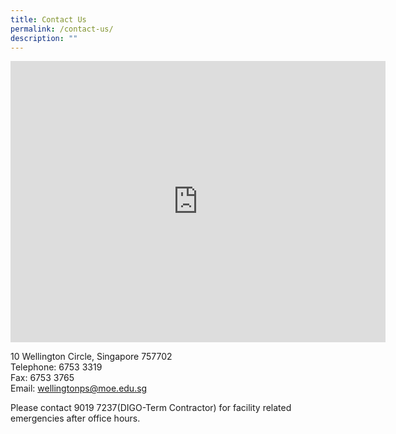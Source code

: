 ```yaml
---
title: Contact Us
permalink: /contact-us/
description: ""
---
```

<iframe loading="lazy" allowfullscreen="" style="border:0;" height="450" width="600" src="https://www.google.com/maps/embed?pb=!1m14!1m8!1m3!1d7977.073847581125!2d103.822446!3d1.45216!3m2!1i1024!2i768!4f13.1!3m3!1m2!1s0x0%3A0xc716730919856518!2sWellington%20Primary%20School!5e0!3m2!1sen!2ssg!4v1676689384121!5m2!1sen!2ssg"></iframe>

10 Wellington Circle,&nbsp;Singapore 757702 <br>
Telephone: 6753 3319 <br>
Fax: 6753 3765 <br>
Email:&nbsp;[wellingtonps@moe.edu.sg](mailto:wellingtonps@moe.edu.sg)

Please contact  9019 7237(DIGO-Term Contractor) for facility related emergencies after office hours.
